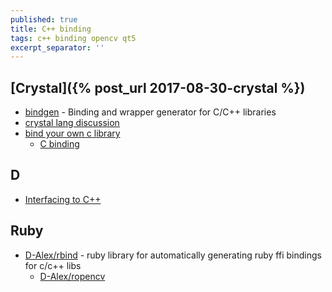 ```yaml
---
published: true
title: C++ binding
tags: c++ binding opencv qt5
excerpt_separator: ''
---
```

## [Crystal]({% post_url 2017-08-30-crystal %})
- [bindgen](https://github.com/Papierkorb/bindgen) -  Binding and wrapper generator for C/C++ libraries 
- [crystal lang discussion](https://github.com/crystal-lang/crystal/issues/3916)
- [bind your own c library](https://medium.com/@cfsamson/how-to-bind-your-own-c-library-to-crystal-fec9686598b7)
	- [C binding](https://www.reddit.com/r/crystal_programming/comments/68ga9z/binding_to_c_libraries/)

## D 
- [Interfacing to C++](https://dlang.org/spec/cpp_interface.html)

## Ruby
- [D-Alex/rbind](https://github.com/D-Alex/rbind) - ruby library for automatically generating ruby ffi bindings for c/c++ libs 
	- [D-Alex/ropencv](https://github.com/d-alex/ropencv)
